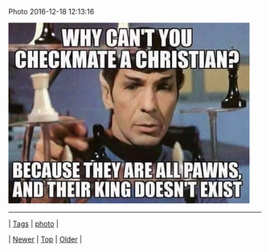 <!--
title: Photo 2016-12-18 12
date: 2020-06-28T15:27:00.145Z
tags: photo
-->


Photo 2016-12-18 12:13:16

![](154628900979-0.jpg)

<!--BOTTOM-POST-NAVIGATION-->
---

| [Tags](tags.md) | [photo](tag-photo.md) |

| [Newer](154625569955.md) | [Top](index.md) | [Older](154631352800.md) |